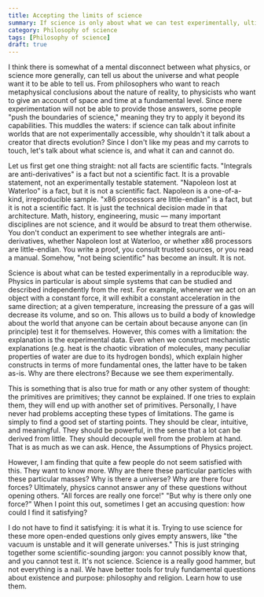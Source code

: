 ```yaml
---
title: Accepting the limits of science
summary: If science is only about what we can test experimentally, ultimately it can only tell us that things are because they are
category: Philosophy of science
tags: [Philosophy of science]
draft: true
---
```


I think there is somewhat of a mental disconnect between what physics, or science more generally, can tell us about the universe and what people want it to be able to tell us. From philosophers who want to reach metaphysical conclusions about the nature of reality, to physicists who want to give an account of space and time at a fundamental level. Since mere experimentation will not be able to provide those answers, some people "push the boundaries of science," meaning they try to apply it beyond its capabilities. This muddles the waters: if science can talk about infinite worlds that are not experimentally accessible, why shouldn't it talk about a creator that directs evolution? Since I don't like my peas and my carrots to touch, let's talk about what science is, and what it can and cannot do.

Let us first get one thing straight: not all facts are scientific facts. "Integrals are anti-derivatives" is a fact but not a scientific fact. It is a provable statement, not an experimentally testable statement. "Napoleon lost at Waterloo" is a fact, but it is not a scientific fact. Napoleon is a one-of-a-kind, irreproducible sample. "x86 processors are little-endian" is a fact, but it is not a scientific fact. It is just the technical decision made in that architecture. Math, history, engineering, music — many important disciplines are not science, and it would be absurd to treat them otherwise. You don't conduct an experiment to see whether integrals are anti-derivatives, whether Napoleon lost at Waterloo, or whether x86 processors are little-endian. You write a proof, you consult trusted sources, or you read a manual. Somehow, "not being scientific" has become an insult. It is not.

Science is about what can be tested experimentally in a reproducible way. Physics in particular is about simple systems that can be studied and described independently from the rest. For example, whenever we act on an object with a constant force, it will exhibit a constant acceleration in the same direction; at a given temperature, increasing the pressure of a gas will decrease its volume, and so on. This allows us to build a body of knowledge about the world that anyone can be certain about because anyone can (in principle) test it for themselves. However, this comes with a limitation: the explanation is the experimental data. Even when we construct mechanistic explanations (e.g. heat is the chaotic vibration of molecules, many peculiar properties of water are due to its hydrogen bonds), which explain higher constructs in terms of more fundamental ones, the latter have to be taken as-is. Why are there electrons? Because we see them experimentally.

This is something that is also true for math or any other system of thought: the primitives are primitives; they cannot be explained. If one tries to explain them, they will end up with another set of primitives. Personally, I have never had problems accepting these types of limitations. The game is simply to find a good set of starting points. They should be clear, intuitive, and meaningful. They should be powerful, in the sense that a lot can be derived from little. They should decouple well from the problem at hand. That is as much as we can ask. Hence, the Assumptions of Physics project.

However, I am finding that quite a few people do not seem satisfied with this. They want to know more. Why are there these particular particles with these particular masses? Why is there a universe? Why are there four forces? Ultimately, physics cannot answer any of these questions without opening others. "All forces are really one force!" "But why is there only one force?" When I point this out, sometimes I get an accusing question: how could I find it satisfying?

I do not have to find it satisfying: it is what it is. Trying to use science for these more open-ended questions only gives empty answers, like "the vacuum is unstable and it will generate universes." This is just stringing together some scientific-sounding jargon: you cannot possibly know that, and you cannot test it. It's not science. Science is a really good hammer, but not everything is a nail. We have better tools for truly fundamental questions about existence and purpose: philosophy and religion. Learn how to use them.